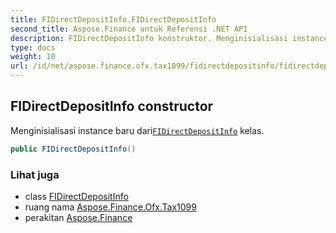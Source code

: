 ```yaml
---
title: FIDirectDepositInfo.FIDirectDepositInfo
second_title: Aspose.Finance untuk Referensi .NET API
description: FIDirectDepositInfo konstruktor. Menginisialisasi instance baru dariFIDirectDepositInfo kelas.
type: docs
weight: 10
url: /id/net/aspose.finance.ofx.tax1099/fidirectdepositinfo/fidirectdepositinfo/
---
```

## FIDirectDepositInfo constructor

Menginisialisasi instance baru dari[`FIDirectDepositInfo`](../) kelas.

```csharp
public FIDirectDepositInfo()
```

### Lihat juga

* class [FIDirectDepositInfo](../)
* ruang nama [Aspose.Finance.Ofx.Tax1099](../../fidirectdepositinfo/)
* perakitan [Aspose.Finance](../../../)


